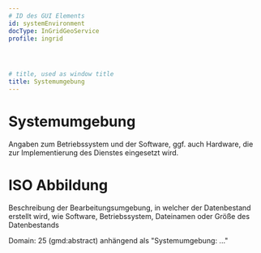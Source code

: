 ```yaml
---
# ID des GUI Elements
id: systemEnvironment
docType: InGridGeoService
profile: ingrid




# title, used as window title
title: Systemumgebung
---
```


# Systemumgebung

Angaben zum Betriebssystem und der Software, ggf. auch Hardware, die zur Implementierung des Dienstes eingesetzt wird.


# ISO Abbildung

Beschreibung der Bearbeitungsumgebung, in welcher der Datenbestand erstellt wird, wie Software, Betriebssystem, Dateinamen  oder Größe des Datenbestands

Domain: 25 (gmd:abstract) anhängend als "Systemumgebung: ..."
